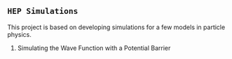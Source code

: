 ## ```HEP Simulations```

This project is based on developing simulations for a few models in particle physics.

1) Simulating the Wave Function with a Potential Barrier

   
  
    
 
 
 
 
 
